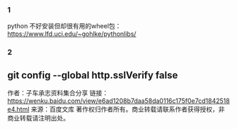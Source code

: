 ### 1
python 不好安装但却很有用的wheel包：
https://www.lfd.uci.edu/~gohlke/pythonlibs/
### 2
git config --global http.sslVerify false
--------------------------------------------------------
作者：子车承志资料集合分享
链接：https://wenku.baidu.com/view/e6ad1208b7daa58da0116c175f0e7cd1842518e4.html
来源：百度文库
著作权归作者所有。商业转载请联系作者获得授权，非商业转载请注明出处。